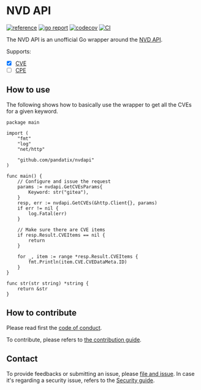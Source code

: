 # NVD API

[![reference](https://godoc.org/github.com/pandatix/nvdapi/v5?status.svg=)](https://pkg.go.dev/github.com/pandatix/nvdapi)
[![go report](https://goreportcard.com/badge/github.com/pandatix/nvdapi)](https://goreportcard.com/report/github.com/pandatix/nvdapi)
[![codecov](https://codecov.io/gh/pandatix/nvdapi/branch/master/graph/badge.svg)](https://codecov.io/gh/pandatix/nvdapi)
[![CI](https://github.com/pandatix/nvdapi/actions/workflows/ci.yaml/badge.svg)](https://github.com/pandatix/nvdapi/actions?query=workflow%3Aci+)

The NVD API is an unofficial Go wrapper around the [NVD API](https://nvd.nist.gov/General/News/New-NVD-CVE-CPE-API-and-SOAP-Retirement).

Supports:
 - [X] [CVE](https://csrc.nist.gov/CSRC/media/Projects/National-Vulnerability-Database/documents/web%20service%20documentation/Automation%20Support%20for%20CVE%20Retrieval.pdf)
 - [ ] [CPE](https://csrc.nist.gov/CSRC/media/Projects/National-Vulnerability-Database/documents/web%20service%20documentation/Automation%20Support%20for%20CPE%20Retrieval.pdf)

## How to use

The following shows how to basically use the wrapper to get all the CVEs for a given keyword.

```golang
package main

import (
	"fmt"
	"log"
	"net/http"

	"github.com/pandatix/nvdapi"
)

func main() {
	// Configure and issue the request
	params := nvdapi.GetCVEsParams{
		Keyword: str("gitea"),
	}
	resp, err := nvdapi.GetCVEs(&http.Client{}, params)
	if err != nil {
		log.Fatal(err)
	}

	// Make sure there are CVE items
	if resp.Result.CVEItems == nil {
		return
	}

	for _, item := range *resp.Result.CVEItems {
		fmt.Println(item.CVE.CVEDataMeta.ID)
	}
}

func str(str string) *string {
	return &str
}
```

## How to contribute

Please read first the [code of conduct](https://github.com/pandatix/nvdapi/blob/master/CODE_OF_CONDUCT.md).

To contribute, please refers to [the contribution guide](https://github.com/pandatix/nvdapi/blob/master/CONTRIBUTING.md).

## Contact

To provide feedbacks or submitting an issue, please [file and issue](https://github.com/pandatix/nvdapi/issues).
In case it's regarding a security issue, refers to the [Security guide](https://github.com/pandatix/nvdapi/blob/master/SECURITY.md).
